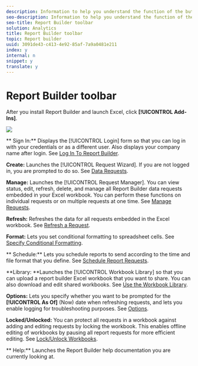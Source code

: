 ```yaml
---
description: Information to help you understand the function of the buttons on the Report Builder toolbar.
seo-description: Information to help you understand the function of the buttons on the Report Builder toolbar.
seo-title: Report Builder toolbar
solution: Analytics
title: Report Builder toolbar
topic: Report builder
uuid: 3091de43-c413-4e92-85af-7a9a0481e211
index: y
internal: n
snippet: y
translate: y
---
```


# Report Builder toolbar

After you install Report Builder and launch Excel, click **[!UICONTROL  Add-Ins]**. 

![](assets/report_builder_toolbar.png) 

** Sign In:** Displays the [!UICONTROL  Login] form so that you can log in with your credentials or as a different user. Also displays your company name after login. See [ Log In To Report Builder](../report_builder_bucket/setup/login/t_loggin_in_to_reportbuilder.md#task_08762953310F4FB0B91C0B1AA5044BAC). 

**Create:** Launches the [!UICONTROL  Request Wizard]. If you are not logged in, you are prompted to do so. See [ Data Requests](../report_builder_bucket/data_requests/data_requests.md#concept_E14C1E6B63C44D02BF8D80021B4B0F89). 

**Manage:** Launches the [!UICONTROL  Request Manager]. You can view status, edit, refresh, delete, and manage all Report Builder data requests embedded in your Excel workbook. You can perform these functions on individual requests or on multiple requests at one time. See [ Manage Requests](../report_builder_bucket/manage_requests/manage_requests.md#concept_51F3DE9300BD4F3BA71E96ADA6B23CA8). 

**Refresh:** Refreshes the data for all requests embedded in the Excel workbook. See [ Refresh a Request](../report_builder_bucket/manage_requests/t_refresh_a_request.md#task_96556DB051A2479A955999D3837EE609). 

**Format:** Lets you set conditional formatting to spreadsheet cells. See [ Specify Conditional Formatting](../report_builder_bucket/manage_requests/specify_conditional_formatting.md#concept_14E74D5B12A940588CD56AAB42831DEA). 

** Schedule:** Lets you schedule reports to send according to the time and file format that you define. See [ Schedule Report Requests](../report_builder_bucket/schedule_report_requests/schedule_report_requests.md#concept_425CEC16D3B149E09EC341CF12F59FA8). 

**Library: **Launches the [!UICONTROL  Workbook Library] so that you can upload a report builder Excel workbook that you want to share. You can also download and edit shared workbooks. See [ Use the Workbook Library](../report_builder_bucket/workbook_library/workbook_library.md#concept_4F5B1DF7726A4B17B2308D1F0F8301DA). 

**Options:** Lets you specify whether you want to be prompted for the **[!UICONTROL  As Of]** (Now) date when refreshing requests, and lets you enable logging for troubleshooting purposes. See [ Options](../report_builder_bucket/options.md#task_99D94C0888294D87AC57A91B4B9CEDBF). 

**Locked/Unlocked:** You can protect all requests in a workbook against adding and editing requests by locking the workbook. This enables offline editing of workbooks by pausing all report requests for more efficient editing. See [ Lock/Unlock Workbooks](../report_builder_bucket/workbook_library/protect_wb.md#concept_8FAD0CFBAFDF417ABDDEA4CC26F93F83). 

** Help:** Launches the Report Builder help documentation you are currently looking at. 
